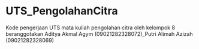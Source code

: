 # UTS_PengolahanCitra
Kode pengerjaan UTS mata kuliah pengolahan citra oleh kelompok 8 beranggotakan Aditya Akmal Agym (09021282328072)_Putri Alimah Azizah (09021282328069)
